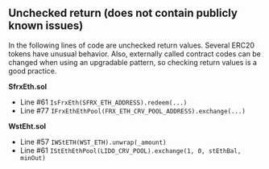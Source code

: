 ## Unchecked return (does not contain publicly known issues)
In the following lines of code are unchecked return values. Several ERC20 tokens have unusual behavior. Also, externally called contract codes can be changed when using an upgradable pattern, so checking return values is a good practice.

**SfrxEth.sol**
- Line #61 `IsFrxEth(SFRX_ETH_ADDRESS).redeem(...)`
- Line #77 `IFrxEthEthPool(FRX_ETH_CRV_POOL_ADDRESS).exchange(...)`

**WstEht.sol**
- Line #57 `IWStETH(WST_ETH).unwrap(_amount)`
- Line #61 `IStEthEthPool(LIDO_CRV_POOL).exchange(1, 0, stEthBal, minOut)`
